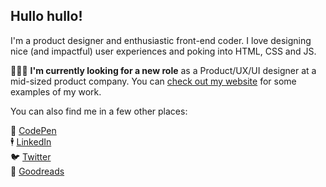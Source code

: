 ## Hullo hullo!

I'm a product designer and enthusiastic front-end coder. I love designing nice (and impactful) user experiences and poking into HTML, CSS and JS.

👩🏻‍💻 **I'm currently looking for a new role** as a Product/UX/UI designer at a mid-sized product company. You can [check out my website](https://masnibennett.com) for some examples of my work.

You can also find me in a few other places:

💖 [CodePen](https://codepen.io/mazil/)  
🕴️ [LinkedIn](https://www.linkedin.com/in/masnibennett)  
🐦 [Twitter](https://www.twitter.com/maziltov)  
📖 [Goodreads](https://www.goodreads.com/mazil)  


<!--
**mazil/mazil** is a ✨ _special_ ✨ repository because its `README.md` (this file) appears on your GitHub profile.

Here are some ideas to get you started:

- 🔭 I’m currently working on ...
- 🌱 I’m currently learning ...
- 👯 I’m looking to collaborate on ...
- 🤔 I’m looking for help with ...
- 💬 Ask me about ...
- 📫 How to reach me: ...
- 😄 Pronouns: ...
- ⚡ Fun fact: ...
-->
